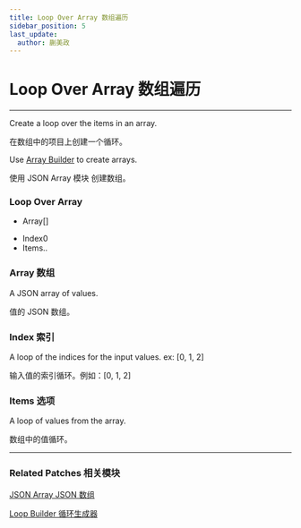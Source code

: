 ```yaml
---
title: Loop Over Array 数组遍历
sidebar_position: 5
last_update:
  author: 蒯美政
---
```


# Loop Over Array 数组遍历

---

Create a loop over the items in an array.

在数组中的项目上创建一个循环。

Use [Array Builder](./../Data/JSON%20Array.md) to create arrays.

使用 JSON Array 模块 创建数组。

<div className="patch-container">
    <div className="patch loop">
        <h3>Loop Over Array</h3>
        <ul className="inputs">
            <li>Array<span>[]</span></li>
        </ul>
        <ul className="outputs">
            <li>Index<span>0</span></li>
            <li>Items<span>..</span></li>
        </ul>
    </div>
</div>

### Array 数组

A JSON array of values.

值的 JSON 数组。

### Index 索引

A loop of the indices for the input values. ex: [0, 1, 2]

输入值的索引循环。例如：[0, 1, 2]

### Items 选项

A loop of values from the array.

数组中的值循环。

---

### Related Patches 相关模块

[JSON Array JSON 数组](./../Data/JSON%20Array.md)

[Loop Builder 循环生成器](./Loop%20Builder.md)
